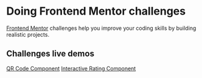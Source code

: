 # Doing Frontend Mentor challenges

[Frontend Mentor](https://www.frontendmentor.io) challenges help you improve your coding skills by building realistic projects.

## Challenges live demos

[QR Code Component](https://tevashov.github.io/FrontEndMentor.io-Challenges/qr-code/)
[Interactive Rating Component](https://tevashov.github.io/FrontEndMentor.io-Challenges/interactive-rating/)
